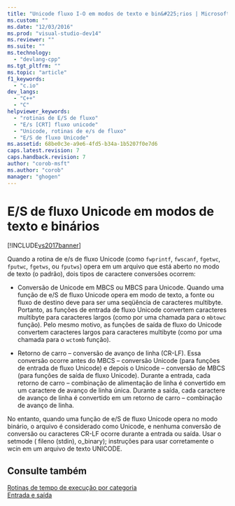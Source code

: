 ```yaml
---
title: "Unicode fluxo I-O em modos de texto e bin&#225;rios | Microsoft Docs"
ms.custom: ""
ms.date: "12/03/2016"
ms.prod: "visual-studio-dev14"
ms.reviewer: ""
ms.suite: ""
ms.technology: 
  - "devlang-cpp"
ms.tgt_pltfrm: ""
ms.topic: "article"
f1_keywords: 
  - "c.io"
dev_langs: 
  - "C++"
  - "C"
helpviewer_keywords: 
  - "rotinas de E/S de fluxo"
  - "E/s [CRT] fluxo unicode"
  - "Unicode, rotinas de e/s de fluxo"
  - "E/S de fluxo Unicode"
ms.assetid: 68be0c3e-a9e6-4fd5-b34a-1b5207f0e7d6
caps.latest.revision: 7
caps.handback.revision: 7
author: "corob-msft"
ms.author: "corob"
manager: "ghogen"
---
```

# E/S de fluxo Unicode em modos de texto e bin&#225;rios
[!INCLUDE[vs2017banner](../assembler/inline/includes/vs2017banner.md)]

Quando a rotina de e\/s de fluxo Unicode \(como `fwprintf`, `fwscanf`, `fgetwc`, `fputwc`, `fgetws`, ou `fputws`\) opera em um arquivo que está aberto no modo de texto \(o padrão\), dois tipos de caractere conversões ocorrem:  
  
-   Conversão de Unicode em MBCS ou MBCS para Unicode. Quando uma função de e\/S de fluxo Unicode opera em modo de texto, a fonte ou fluxo de destino deve para ser uma seqüência de caracteres multibyte. Portanto, as funções de entrada de fluxo Unicode convertem caracteres multibyte para caracteres largos \(como por uma chamada para o `mbtowc` função\). Pelo mesmo motivo, as funções de saída de fluxo do Unicode convertem caracteres largos para caracteres multibyte \(como por uma chamada para o `wctomb` função\).  
  
-   Retorno de carro – conversão de avanço de linha \(CR\-LF\). Essa conversão ocorre antes do MBCS – conversão Unicode \(para funções de entrada de fluxo Unicode\) e depois o Unicode – conversão de MBCS \(para funções de saída de fluxo Unicode\). Durante a entrada, cada retorno de carro – combinação de alimentação de linha é convertido em um caractere de avanço de linha única. Durante a saída, cada caractere de avanço de linha é convertido em um retorno de carro – combinação de avanço de linha.  
  
 No entanto, quando uma função de e\/S de fluxo Unicode opera no modo binário, o arquivo é considerado como Unicode, e nenhuma conversão de conversão ou caracteres CR\-LF ocorre durante a entrada ou saída. Usar o setmode \( fileno \(stdin\), o\_binary\); instruções para usar corretamente o wcin em um arquivo de texto UNICODE.  
  
## Consulte também  
 [Rotinas de tempo de execução por categoria](../c-runtime-library/run-time-routines-by-category.md)   
 [Entrada e saída](../Topic/Input%20and%20Output.md)
